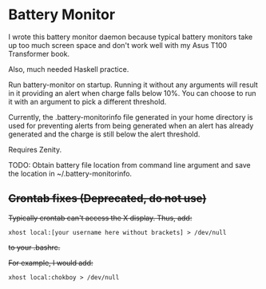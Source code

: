 Battery Monitor
=====

I wrote this battery monitor daemon because typical battery monitors take up too much screen space and don't work well with my Asus T100 Transformer book.

Also, much needed Haskell practice.

Run battery-monitor on startup. Running it without any arguments will result in it providing an alert when charge falls below 10%. You can choose to run it with an argument to pick a different threshold.

Currently, the .battery-monitorinfo file generated in your home directory is used for preventing alerts from being generated when an alert has already generated and the charge is still below the alert threshold.

Requires Zenity.

TODO: Obtain battery file location from command line argument and save the location in ~/.battery-monitorinfo.

~~Crontab fixes (Deprecated, do not use)~~
-----

~~Typically crontab can't access the X display. Thus, add:~~
    
    xhost local:[your username here without brackets] > /dev/null

~~to your .bashrc.~~

~~For example, I would add:~~
    
    xhost local:chokboy > /dev/null

